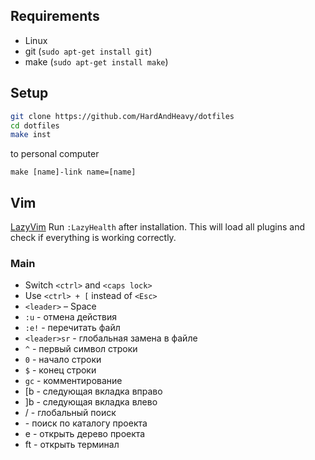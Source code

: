 ## Requirements
* Linux
* git (`sudo apt-get install git`)
* make (`sudo apt-get install make`)

## Setup
```sh
git clone https://github.com/HardAndHeavy/dotfiles 
cd dotfiles
make inst
```
to personal computer
```
make [name]-link name=[name]
```

## Vim
[LazyVim](https://www.lazyvim.org/)
Run `:LazyHealth` after installation. This will load all plugins and check if everything is working correctly. 

### Main
* Switch `<ctrl>` and `<caps lock>`
* Use `<ctrl> + [` instead of `<Esc>`
* `<leader>` – Space
* `:u` - отмена действия
* `:e!` - перечитать файл
* `<leader>sr` - глобальная замена в файле
* `^` - первый символ строки
* `0` - начало строки
* `$` - конец строки
* `gc` - комментирование
* [b - следующая вкладка вправо
* ]b - следующая вкладка влево
* <leader>/ - глобальный поиск
* <leader><leader> - поиск по каталогу проекта
* <leader>e - открыть дерево проекта
* <leader>ft - открыть терминал
